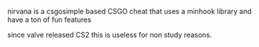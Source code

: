 nirvana is a csgosimple based CSGO cheat that uses a minhook library and have a ton of fun features

since valve released CS2 this is useless for non study reasons.
